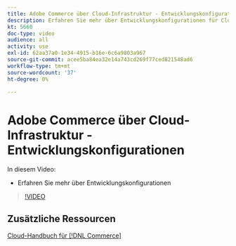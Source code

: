 ```yaml
---
title: Adobe Commerce über Cloud-Infrastruktur - Entwicklungskonfigurationen
description: Erfahren Sie mehr über Entwicklungskonfigurationen für Cloud-Projekte.
kt: 5660
doc-type: video
audience: all
activity: use
exl-id: 62aa37a0-1e34-4915-b16e-6c6a9803a967
source-git-commit: acee5ba84ea32e14a743cd269f77ced821548ad6
workflow-type: tm+mt
source-wordcount: '37'
ht-degree: 0%

---
```


# Adobe Commerce über Cloud-Infrastruktur - Entwicklungskonfigurationen

In diesem Video:

- Erfahren Sie mehr über Entwicklungskonfigurationen

>[!VIDEO](https://video.tv.adobe.com/v/35696?quality=12&learn=on)

## Zusätzliche Ressourcen

[Cloud-Handbuch für [!DNL Commerce]](https://devdocs.magento.com/cloud/bk-cloud.html)
